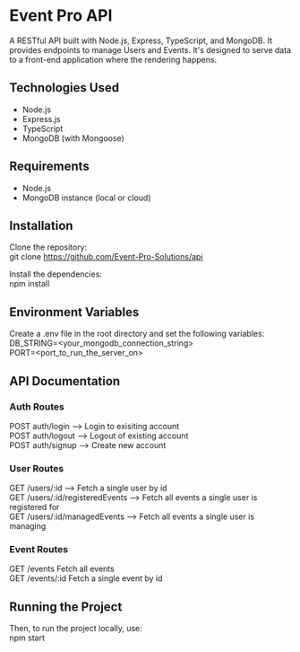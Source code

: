 # Event Pro API
A RESTful API built with Node.js, Express, TypeScript, and MongoDB. It provides endpoints to manage Users and Events. It's designed to serve data to a front-end application where the rendering happens.

## Technologies Used
- Node.js
- Express.js
- TypeScript
- MongoDB (with Mongoose)

## Requirements
- Node.js
- MongoDB instance (local or cloud)

## Installation
Clone the repository:  
git clone https://github.com/Event-Pro-Solutions/api

Install the dependencies:  
npm install

## Environment Variables
Create a .env file in the root directory and set the following variables:  
DB_STRING=<your_mongodb_connection_string>  
PORT=<port_to_run_the_server_on>

## API Documentation

### Auth Routes
POST    auth/login --> Login to exisiting account  
POST    auth/logout --> Logout of existing account  
POST    auth/signup --> Create new account  

### User Routes  
GET    /users/:id  --> Fetch a single user by id  
GET    /users/:id/registeredEvents  --> Fetch all events a single user is registered for  
GET    /users/:id/managedEvents  --> Fetch all events a single user is managing  

### Event Routes  
GET /events                 Fetch all events  
GET /events/:id       Fetch a single event by id  
<!-- POST /events          Create a new event  
DELETE /events/:id    Delete an event   -->

## Running the Project  
Then, to run the project locally, use:  
npm start
